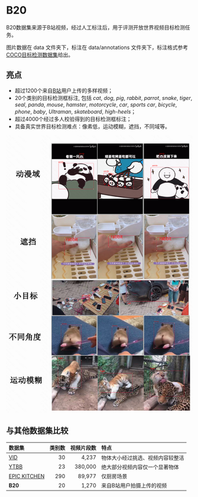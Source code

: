 # B20

B20数据集来源于B站视频，经过人工标注后，用于评测开放世界视频目标检测任务。

图片数据在 data 文件夹下，标注在 data/annotations 文件夹下，标注格式参考[COCO目标检测数据集](https://cocodataset.org/#format-data)给出。

## 亮点

+ 超过1200个来自[B站](https://www.bilibili.com/)用户上传的多样视频；
+ 20个类别的目标检测框标注, 包括 *cat*, *dog*, *pig*, *rabbit*, *parrot*, *snake*, *tiger*, *seal*, *panda*, *mouse*, *hamster*, *motorcycle*, *car*, *sports car*, *bicycle*, *phone*, *baby*, *Ultraman*, *skateboard*, *high-heels*；
+ 超过4000个经过多人校验得到的目标检测框标注；
+ 具备真实世界目标检测难点：像素低，运动模糊，遮挡，不同域等。

![examples](B20HARD.png)

## 与其他数据集比较

| 数据集         | 类别数  |  视频片段数 | 特点 |
| :--             | --:     | --:   |:--   |
| [VID](https://image-net.org/challenges/LSVRC/2017/#vid)          | 30  |  4,237|  物体大小经过挑选、视频内容较整洁 |
| [YTBB](https://research.google.com/youtube-bb/explore.html)       | 23  | 380,000 |绝大部分视频内容仅一个显著物体 |
| [EPIC KITCHEN](https://epic-kitchens.github.io/2022)  | 290     | 89,977 | 仅厨房场景  |
| **B20** | 20   | 1,270 | 来自B站用户拍摄上传的视频 |





